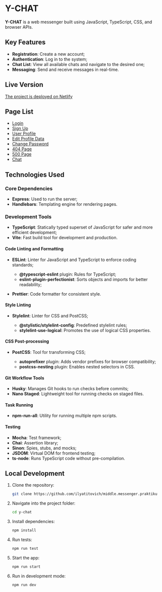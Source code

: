 # Y-CHAT

**Y-CHAT** is a web messenger built using JavaScript, TypeScript, CSS, and browser APIs.

## Key Features

* **Registration**: Create a new account;
* **Authentication**: Log in to the system;
* **Chat List**: View all available chats and navigate to the desired one;
* **Messaging**: Send and receive messages in real-time.

## Live Version

[The project is deployed on Netlify](https://y-chat.netlify.app/)

## Page List

* [Login](https://y-chat.netlify.app/)
* [Sign Up](https://y-chat.netlify.app/sign-up)
* [User Profile](https://y-chat.netlify.app/settings)
* [Edit Profile Data](https://y-chat.netlify.app/settings/change-data)
* [Change Password](https://y-chat.netlify.app/settings/change-password)
* [404 Page](https://y-chat.netlify.app/404)
* [500 Page](https://y-chat.netlify.app/500)
* [Chat](https://y-chat.netlify.app/messenger)

## Technologies Used

### Core Dependencies

* **Express**: Used to run the server;
* **Handlebars**: Templating engine for rendering pages.

### Development Tools

* **TypeScript**: Statically typed superset of JavaScript for safer and more efficient development;
* **Vite**: Fast build tool for development and production.

#### Code Linting and Formatting

* **ESLint**: Linter for JavaScript and TypeScript to enforce coding standards;

  * **@typescript-eslint** plugin: Rules for TypeScript;
  * **eslint-plugin-perfectionist**: Sorts objects and imports for better readability;
* **Prettier**: Code formatter for consistent style.

#### Style Linting

* **Stylelint**: Linter for CSS and PostCSS;

  * **@stylistic/stylelint-config**: Predefined stylelint rules;
  * **stylelint-use-logical**: Promotes the use of logical CSS properties.

#### CSS Post-processing

* **PostCSS**: Tool for transforming CSS;

  * **autoprefixer** plugin: Adds vendor prefixes for browser compatibility;
  * **postcss-nesting** plugin: Enables nested selectors in CSS.

#### Git Workflow Tools

* **Husky**: Manages Git hooks to run checks before commits;
* **Nano Staged**: Lightweight tool for running checks on staged files.

#### Task Running

* **npm-run-all**: Utility for running multiple npm scripts.

#### Testing

* **Mocha**: Test framework;
* **Chai**: Assertion library;
* **Sinon**: Spies, stubs, and mocks;
* **JSDOM**: Virtual DOM for frontend testing;
* **ts-node**: Runs TypeScript code without pre-compilation.

## Local Development

1. Clone the repository:

   ```bash
   git clone https://github.com/ilyatitovich/middle.messenger.praktikum.yandex.git
   ```

2. Navigate into the project folder:

   ```bash
   cd y-chat
   ```

3. Install dependencies:

   ```bash
   npm install
   ```

4. Run tests:

   ```bash
   npm run test
   ```

5. Start the app:

   ```bash
   npm run start
   ```

6. Run in development mode:

   ```bash
   npm run dev
   ```
